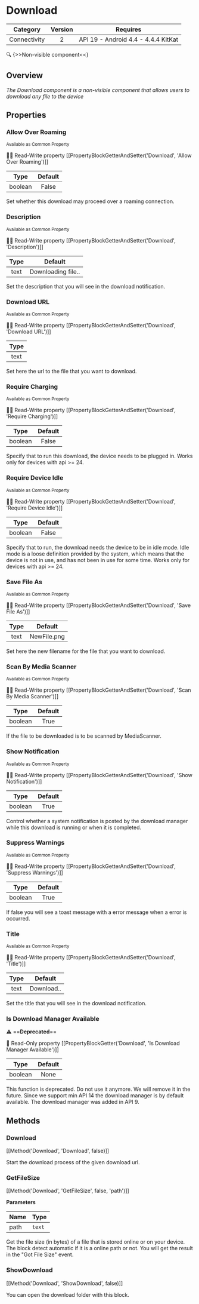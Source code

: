 # Download

| Category | Version | Requires |
|:--------:|:-------:|:--------:|
|Connectivity|2|API 19 - Android 4.4 - 4.4.4 KitKat|

:mag: {>>Non-visible component<<}

## Overview

_The Download component is a non-visible component that allows users to download any file to the device_

## Properties

### Allow Over Roaming

<small>Available as Common Property</small>

:eyes::pencil: Read-Write property
[[PropertyBlockGetterAndSetter('Download', 'Allow Over Roaming')]]

| Type | Default |
|:----:|:-------:|
|boolean|False|

Set whether this download may proceed over a roaming connection.

### Description

<small>Available as Common Property</small>

:eyes::pencil: Read-Write property
[[PropertyBlockGetterAndSetter('Download', 'Description')]]

| Type | Default |
|:----:|:-------:|
|text|Downloading file..|

Set the description that you will see in the download notification.

### Download URL

<small>Available as Common Property</small>

:eyes::pencil: Read-Write property
[[PropertyBlockGetterAndSetter('Download', 'Download URL')]]

| Type |
|:----:|
|text|

Set here the url to the file that you want to download.

### Require Charging

<small>Available as Common Property</small>

:eyes::pencil: Read-Write property
[[PropertyBlockGetterAndSetter('Download', 'Require Charging')]]

| Type | Default |
|:----:|:-------:|
|boolean|False|

Specify that to run this download, the device needs to be plugged in. Works only for devices with api >= 24.

### Require Device Idle

<small>Available as Common Property</small>

:eyes::pencil: Read-Write property
[[PropertyBlockGetterAndSetter('Download', 'Require Device Idle')]]

| Type | Default |
|:----:|:-------:|
|boolean|False|

Specify that to run, the download needs the device to be in idle mode. Idle mode is a loose definition provided by the system, which means that the device is not in use, and has not been in use for some time. Works only for devices with api >= 24.

### Save File As

<small>Available as Common Property</small>

:eyes::pencil: Read-Write property
[[PropertyBlockGetterAndSetter('Download', 'Save File As')]]

| Type | Default |
|:----:|:-------:|
|text|NewFile.png|

Set here the new filename for the file that you want to download.

### Scan By Media Scanner

<small>Available as Common Property</small>

:eyes::pencil: Read-Write property
[[PropertyBlockGetterAndSetter('Download', 'Scan By Media Scanner')]]

| Type | Default |
|:----:|:-------:|
|boolean|True|

If the file to be downloaded is to be scanned by MediaScanner.

### Show Notification

<small>Available as Common Property</small>

:eyes::pencil: Read-Write property
[[PropertyBlockGetterAndSetter('Download', 'Show Notification')]]

| Type | Default |
|:----:|:-------:|
|boolean|True|

Control whether a system notification is posted by the download manager while this download is running or when it is completed.

### Suppress Warnings

<small>Available as Common Property</small>

:eyes::pencil: Read-Write property
[[PropertyBlockGetterAndSetter('Download', 'Suppress Warnings')]]

| Type | Default |
|:----:|:-------:|
|boolean|True|

If false you will see a toast message with a error message when a error is occurred.

### Title

<small>Available as Common Property</small>

:eyes::pencil: Read-Write property
[[PropertyBlockGetterAndSetter('Download', 'Title')]]

| Type | Default |
|:----:|:-------:|
|text|Download..|

Set the title that you will see in the download notification.

### Is Download Manager Available

:warning: ==**Deprecated**== 

:eyes: Read-Only property
[[PropertyBlockGetter('Download', 'Is Download Manager Available')]]

| Type | Default |
|:----:|:-------:|
|boolean|None|

This function is deprecated. Do not use it anymore. We will remove it in the future. Since we support min API 14 the download manager is by default available. The download manager was added in API 9.

## Methods

### Download



[[Method('Download', 'Download', false)]]

Start the download process of the given download url.

### GetFileSize



[[Method('Download', 'GetFileSize', false, 'path')]]

**Parameters**

| Name | Type |
|------|------|
|path|`text`|


Get the file size (in bytes) of a file that is stored online or on your device. The block detect automatic if it is a online path or not. You will get the result in the "Got File Size" event.

### ShowDownload



[[Method('Download', 'ShowDownload', false)]]

You can open the download folder with this block.